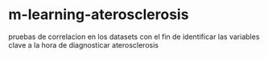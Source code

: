 # m-learning-aterosclerosis
pruebas de correlacion en los datasets con el fin de identificar las variables clave a la hora de diagnosticar aterosclerosis 
